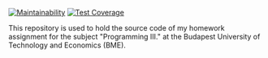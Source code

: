 [![Maintainability](https://api.codeclimate.com/v1/badges/573abde40b1448707e17/maintainability)](https://codeclimate.com/github/bokovhu/prog3-homework/maintainability)
[![Test Coverage](https://api.codeclimate.com/v1/badges/573abde40b1448707e17/test_coverage)](https://codeclimate.com/github/bokovhu/prog3-homework/test_coverage)

This repository is used to hold the source code of my homework assignment
for the subject "Programming III." at the Budapest University of Technology and Economics (BME).